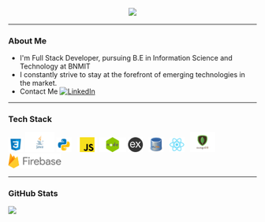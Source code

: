 <p align="center">
  <a href="https://git.io/typing-svg">
    <img src="https://readme-typing-svg.herokuapp.com/?lines=Hey+there!+👋;This+is+Harshith...&center=true&size=33&duration=6000&font=Outfit&style=Bold">
  </a>
</p>

---

### About Me
- I'm Full Stack Developer, pursuing B.E in Information Science and Technology at BNMIT
- I constantly strive to stay at the forefront of emerging technologies in the market. 
- Contact Me [![**LinkedIn**](https://img.shields.io/badge/LinkedIn-%230077B5.svg?logo=linkedin&logoColor=white)](https://www.linkedin.com/in/harshith-sd/)

---

### Tech Stack
<!--![HTML](https://img.shields.io/badge/HTML5-E34F26?style=for-the-badge&logo=html5&logoColor=white)-->
 <img title="CSS" height="30" src="resources/css.png"> <img title="Java" height="40" src="resources/Java.png">
<img title="Python" height="30" src="resources/python.png">&nbsp;&nbsp;
<img title="Javascript" height="30" src="resources/javascript.png">
<img title="node" height="30" src="resources/node-js.png">
<img title="Express" height="30" src="resources/express.png">&nbsp;&nbsp;
<img title="MySQL" height="30" src="resources/sql.png">&nbsp;&nbsp;
<img title="React" height="30" src="resources/react.png">&nbsp;&nbsp;
<img title="MongoDb" height="40" src="resources/mongodb_logo.png">&nbsp;&nbsp;
<img title="Firebase" height="30" src="resources/firebase.png">

---

### GitHub Stats

<!--![](https://github-readme-stats.vercel.app/api?username=harshith-ds&include_all_commits=true&count_private=true&title_color=#85C1E9&icon_color=09E3FF&text_color=AED6F1&bg_color=ffffff) <br><br> -->
![](https://github-readme-streak-stats.herokuapp.com/?user=harshith-ds&theme=transparent&hide_border=false&count_private=true&include_all_commits=true)
<!--
**harshith-ds/harshith-ds** is a ✨ _special_ ✨ repository because its `README.md` (this file) appears on your GitHub profile.

Here are some ideas to get you started:

- 🔭 I’m currently working on ...
- 🌱 I’m currently learning ...
- 👯 I’m looking to collaborate on ...
- 🤔 I’m looking for help with ...
- 💬 Ask me about ...
- 📫 How to reach me: ...
- 😄 Pronouns: ...
- ⚡ Fun fact: ...
-->
